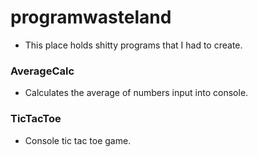 # programwasteland
- This place holds shitty programs that I had to create.

### AverageCalc
- Calculates the average of numbers input into console.

### TicTacToe
- Console tic tac toe game.